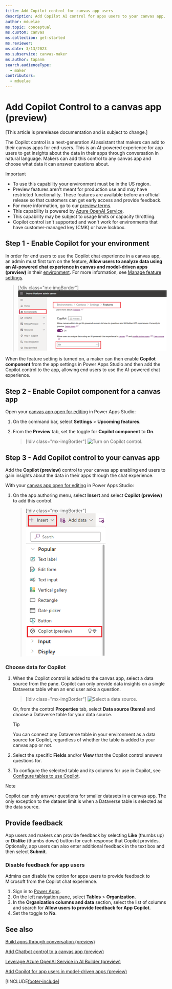 ```yaml
---
title: Add Copilot control for canvas app users
description: Add Copilot AI control for apps users to your canvas app.
author: mduelae
ms.topic: conceptual
ms.custom: canvas
ms.collection: get-started
ms.reviewer: 
ms.date: 3/13/2023
ms.subservice: canvas-maker
ms.author: tapanm
search.audienceType: 
  - maker
contributors:
  - mduelae
---
```


# Add Copilot Control to a canvas app (preview)

[This article is prerelease documentation and is subject to change.]

The Copilot control is a next-generation AI assistant that makers can add to their canvas apps for end-users. This is an AI-powered experience for app users to get insights about the data in their apps through conversation in natural language. Makers can add this control to any canvas app and choose what data it can answer questions about.

> [!IMPORTANT]
> - To use this capability your environment must be in the US region.
> - Preview features aren’t meant for production use and may have restricted functionality. These features are available before an official release so that customers can get early access and provide feedback.
> - For more information, go to our [preview terms](https://go.microsoft.com/fwlink/?linkid=2189520).
> - This capability is powered by [Azure OpenAI Service](/azure/cognitive-services/openai/overview).
> - This capability  may be subject to usage limits or capacity throttling.
> - Copilot control isn't supported and won't work for environments that have customer-managed key (CMK) or have lockbox.

## Step 1 - Enable Copilot for your environment

In order for end users to use the Copilot chat experience in a canvas app, an admin must first turn on the feature, **Allow users to analyze data using an AI-powered chat experience in canvas and model-driven apps (preview)** in their [environment](https://admin.powerplatform.microsoft.com). For more information, see [Manage feature settings](/power-platform/admin/settings-features#copilot-preview).

> [!div class="mx-imgBorder"]
> ![Set Copilot feature ON for the envrironment](media/copilot/Copilot_for_apps_users_ON.png)

When the feature setting is turned on, a maker can then enable **Copilot component** from the app settings in Power Apps Studio and then add the Copilot control to the app, allowing end users to use the AI-powered chat experience.



## Step 2 - Enable Copilot component for a canvas app 

Open your [canvas app open for editing](edit-app.md) in Power Apps Studio:

1. On the command bar, select **Settings** > **Upcoming features**.
2. From the **Preview** tab, set the toggle for **Copilot component** to **On**.

   > [!div class="mx-imgBorder"]
   > ![Turn on Copilot control.](media/copilot/copilot-1.png)

## Step 3 - Add Copilot control to your canvas app

Add the **Copilot (preview)** control to your canvas app enabling end users to gain insights about the data in their apps through the chat experience.

With your [canvas app open for editing](edit-app.md) in Power Apps Studio:

1. On the app authoring menu, select **Insert** and select **Copilot (preview)** to add this control.

   > [!div class="mx-imgBorder"]
   > ![Add the copilot control.](media/copilot/Copilot-Insert-menu.png)

### Choose data for Copilot

1. When the Copilot control is added to the canvas app, select a data source from the pane. Copilot can only provide data insights on a single Dataverse table when an end user asks a question. 

   > [!div class="mx-imgBorder"]
   > ![Select a data source.](media/copilot/copilot-3.png)

   Or, from the control **Properties** tab, select **Data source (Items)** and choose a Dataverse table for your data source.

   > [!TIP]
   > You can connect any Dataverse table in your environment as a data source for Copilot, regardless of whether the table is added to your canvas app or not.

2. Select the specific **Fields** and/or **View** that the Copilot control answers questions for.
   
3. To configure the selected table and its columns for use in Copilot, see [Configure tables to use Copilot](../data-platform/table-settings-for-copilot.md).

  > [!NOTE]
  > Copilot can only answer questions for smaller datasets in a canvas app. The only exception to the dataset limit is when a Dataverse table is selected as the data source. 


## Provide feedback

App users and makers can provide feedback by selecting **Like** (thumbs up) or **Dislike** (thumbs down) button for each response that Copilot provides. Optionally, app users can also enter additional feedback in the text box and then select **Submit**.

### Disable feedback for app users

Admins can disable the option for apps users to provide feedback to Microsoft from the Copilot chat experience.

1. Sign in to [Power Apps](https://make.powerapps.com).
2. On the [left navigation pane](intro-maker-portal.md#1--left-navigation-pane), select **Tables** > **Organization**.
3. In the **Organization columns and data** section, select the list of columns and search for **Allow users to provide feedback for App Copilot**.
4. Set the toggle to **No**.


## See also

[Build apps through conversation (preview)](ai-conversations-create-app.md)

[Add Chatbot control to a canvas app (preview)](add-ai-chatbot.md)

[Leverage Azure OpenAI Service in AI Builder (preview)](/ai-builder/prebuilt-azure-openai) 

[Add Copilot for app users in model-driven apps (preview)](../model-driven-apps/add-ai-copilot.md)




[!INCLUDE[footer-include](../../includes/footer-banner.md)]
